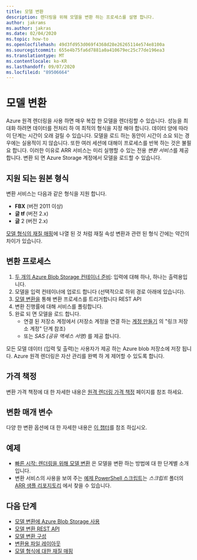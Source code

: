 ```yaml
---
title: 모델 변환
description: 렌더링을 위해 모델을 변환 하는 프로세스를 설명 합니다.
author: jakrams
ms.author: jakras
ms.date: 02/04/2020
ms.topic: how-to
ms.openlocfilehash: 49d3fd953d069f4368d28e26265114e574e8100a
ms.sourcegitcommit: 655e4b75fa6d7881a0a410679ec25c77de196ea3
ms.translationtype: MT
ms.contentlocale: ko-KR
ms.lasthandoff: 09/07/2020
ms.locfileid: "89506664"
---
```

# <a name="convert-models"></a>모델 변환

Azure 원격 렌더링을 사용 하면 매우 복잡 한 모델을 렌더링할 수 있습니다. 성능을 최대화 하려면 데이터를 전처리 하 여 최적의 형식을 지정 해야 합니다. 데이터 양에 따라이 단계는 시간이 오래 걸릴 수 있습니다. 모델을 로드 하는 동안이 시간이 소요 되는 경우에는 실용적이 지 않습니다. 또한 여러 세션에 대해이 프로세스를 반복 하는 것은 불필요 합니다. 이러한 이유로 ARR 서비스는 미리 실행할 수 있는 전용 *변환 서비스*를 제공 합니다.
변환 되 면 Azure Storage 계정에서 모델을 로드할 수 있습니다.

## <a name="supported-source-formats"></a>지원 되는 원본 형식

변환 서비스는 다음과 같은 형식을 지원 합니다.

- **FBX**  (버전 2011 이상)
- **글 tf** (버전 2.x)
- **글**  2 (버전 2.x)

[모델 형식의 재질 매핑](../../reference/material-mapping.md)에 나열 된 것 처럼 재질 속성 변환과 관련 된 형식 간에는 약간의 차이가 있습니다.

## <a name="the-conversion-process"></a>변환 프로세스

1. [두 개의 Azure Blob Storage 컨테이너 준비](blob-storage.md): 입력에 대해 하나, 하나는 출력용입니다.
1. 모델을 입력 컨테이너에 업로드 합니다 (선택적으로 하위 경로 아래에 있습니다).
1. [모델 변환을](conversion-rest-api.md) 통해 변환 프로세스를 트리거합니다 REST API
1. 변환 진행률에 대해 서비스를 폴링합니다.
1. 완료 되 면 모델을 로드 합니다.
    - 연결 된 저장소 계정에서 (저장소 계정을 연결 하는 [계정 만들기](../create-an-account.md#link-storage-accounts) 의 "링크 저장소 계정" 단계 참조)
    - 또는 *SAS (공유 액세스 서명)* 를 제공 합니다.

모든 모델 데이터 (입력 및 출력)는 사용자가 제공 하는 Azure blob 저장소에 저장 됩니다. Azure 원격 렌더링은 자산 관리를 완벽 하 게 제어할 수 있도록 합니다.

## <a name="pricing"></a>가격 책정

변환 가격 책정에 대 한 자세한 내용은 [원격 렌더링 가격 책정](https://azure.microsoft.com/pricing/details/remote-rendering) 페이지를 참조 하세요.


## <a name="conversion-parameters"></a>변환 매개 변수

다양 한 변환 옵션에 대 한 자세한 내용은 [이 챕터](configure-model-conversion.md)를 참조 하십시오.

## <a name="examples"></a>예제

- [빠른 시작: 렌더링을 위해 모델 변환](../../quickstarts/convert-model.md) 은 모델을 변환 하는 방법에 대 한 단계별 소개입니다.
- 변환 서비스의 사용을 보여 주는 [예제 PowerShell 스크립트](../../samples/powershell-example-scripts.md)는 *스크립트* 폴더의 [ARR 샘플 리포지토리](https://github.com/Azure/azure-remote-rendering) 에서 찾을 수 있습니다.

## <a name="next-steps"></a>다음 단계

- [모델 변환에 Azure Blob Storage 사용](blob-storage.md)
- [모델 변환 REST API](conversion-rest-api.md)
- [모델 변환 구성](configure-model-conversion.md)
- [변환용 파일 레이아웃](layout-files-for-conversion.md)
- [모델 형식에 대한 재질 매핑](../../reference/material-mapping.md)
